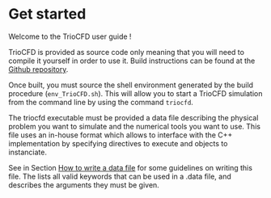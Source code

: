 # Get started

Welcome to the TrioCFD user guide !

TrioCFD is provided as source code only meaning that you will need to compile it yourself in order to use it. 
Build instructions can be found at the [Github repository](https://github.com/cea-trust-platform/TrioCFD-code).

Once built, you must source the shell environment generated by the build procedure (`env_TrioCFD.sh`).
This will allow you to start a TrioCFD simulation from the command line by using the command `triocfd`.

The triocfd executable must be provided a data file describing the physical problem you want to simulate and the numerical tools you want to use. This file uses an in-house format which allows to interface with the C++ implementation by specifying directives to execute and objects to instanciate.

See in Section [How to write a data file](./howto/index) for some guidelines on writing this file. The [](keywords-target) lists all valid keywords that can be used in a .data file, and describes the arguments they must be given.